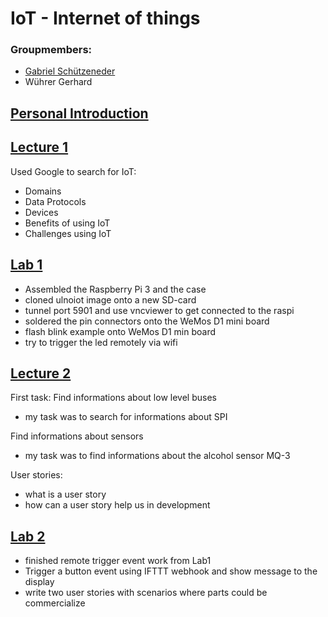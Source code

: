 # IoT - Internet of things

### Groupmembers:
* [Gabriel Schützeneder](https://github.com/schuetzi/IoT)
* Wührer Gerhard

## [Personal Introduction](https://github.com/Ryanor/iot/tree/master/Introduction)

## [Lecture 1](https://github.com/Ryanor/iot/tree/master/Lectures/Participation_01)
Used Google to search for IoT:
- Domains
- Data Protocols
- Devices
- Benefits of using IoT
- Challenges using IoT

## [Lab 1](https://github.com/Ryanor/iot/tree/master/Portfolio/Lab/Exercise01)
- Assembled the Raspberry Pi 3 and the case
- cloned ulnoiot image onto a new SD-card
- tunnel port 5901 and use vncviewer to get connected to the raspi
- soldered the pin connectors onto the WeMos D1 mini board
- flash blink example onto WeMos D1 min board
- try to trigger the led remotely via wifi

## [Lecture 2](https://github.com/Ryanor/iot/tree/master/Portfolio/Lectures/Participation_02)
First task:
Find informations about low level buses
- my task was to search for informations about SPI

Find informations about sensors
- my task was to find informations about the alcohol sensor MQ-3

User stories:
- what is a user story
- how can a user story help us in development

## [Lab 2](https://github.com/Ryanor/iot/tree/master/Portfolio/Lab/Exercise02)
- finished remote trigger event work from Lab1
- Trigger a button event using IFTTT webhook and show message to the display
- write two user stories with scenarios where parts could be commercialize
